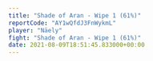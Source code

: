```yaml
---
title: "Shade of Aran - Wipe 1 (61%)"
reportCode: "AY1wQfdJ3FnWykmL"
player: "Näely"
fight: "Shade of Aran - Wipe 1 (61%)"
date: 2021-08-09T18:51:45.833000+00:00
---
```

